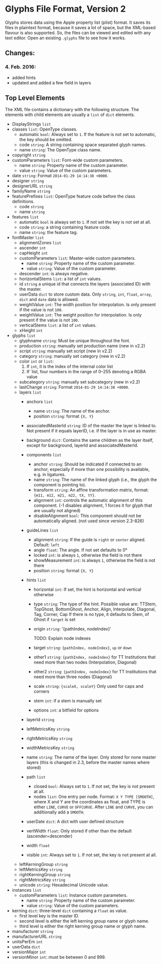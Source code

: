# Glyphs File Format, Version 2
Glyphs stores data using the Apple property list (plist) format. It saves its files in plaintext format, because it saves a lot of space, but the XML-based flavour is also supported. So, the files can be viewed and edited with any text editor. Open an existing `.glyphs` file to see how it works.

## Changes:
### 4. Feb. 2016:
- added hints
- updated and added a few field in layers

## Top Level Elements
The XML file contains a dictionary with the following structure. The elements with child elements are usually a `list` of `dict` elements.

* DisplayStrings `list`
* classes `list`: OpenType classes.
    * automatic `bool`: Always set to `1`. If the feature is not set to automatic, the key should be omitted.
    * code `string`: A string containing space separated glyph names.
    * name `string`: The OpenType class name.
* copyright `string`
* customParameters `list`: Font-wide custom parameters.
    * name `string`: Property name of the custom parameter.
    * value `string`: Value of the custom parameters.
* date `string`: Format `2014-01-29 14:14:38 +0000`.
* designer `string`
* designerURL `string`
* familyName `string`
* featurePrefixes `list`: OpenType feature code before the class definitions.
    * code `string`
    * name `string`
* features `list`
    * automatic `bool` is always set to `1`. If not set the key is not set at all.
    * code `string`: a string containing feature code.
    * name `string`: the feature tag.
* fontMaster `list`
    * alignmentZones `list`
    * ascender `int`
    * capHeight `int`
    * customParameters `list`: Master-wide custom parameters.
        * name `string`: Property name of the custom parameter.
        * value `string`: Value of the custom parameter.
    * descender `int`: is always negative.
    * horizontalStems `list`: a list of `int` values.
    * id `string` a unique id that connects the layers (associated ID) with the master.
    * userData `dict` to store custom data. Only `string`, `int`, `float`, `array`, `dict` and `date` data is allowed.
    * weightValue `int`: The width position for interpolation. Is only present if the value is not `100`.
    * weightValue `int`: The weight position for interpolation. Is only present if the value is not `100`.
    * verticalStems `list`: a list of `int` values.
    * xHeight `int`
* glyphs `list`
    * glyphname `string`: Must be unique throughout the font.
    * production `string`: manually set production name (new in v2.2)
    * script `string`: manually set script (new in v2.2)
    * category `string`: manually set category (new in v2.2)
    * color `int` or `list`: 
        1. If `int`, it is the index of the internal color list
        2. If `list, four numbers in the range of 0–255 denoting a RGBA value
    * subcategory `string`: manually set subcategory (new in v2.2)
    * lastChange `string`: Format `2014-01-29 14:14:38 +0000`.
    * layers `list`
        * anchors `list`
            * name `string`: The name of the anchor.
            * position `string`: format `{X, Y}`
        * associatedMasterId `string`: ID of the master the layer is linked to. Not present if it equals layerID, i.e. if the layer is in use as master.
        * background `dict`: Contains the same children as the layer itself, except for background, layerId and associatedMasterId.
        * components `list`
            * anchor `string`: Should be indicated if connected to an anchor, especially if more than one possibility is available, e.g. in ligatures.
            * name `string`: The name of the linked glyph (i.e., the glyph the component is pointing to).
            * transform `string`: An affine transformation matrix, format: `{m11, m12, m21, m22, tX, tY}`.
            * alignment `int`: controls the automatic alignment of this component. (-1 disables alignment, 1 forces it for glyph that are usually not aligned)
            * disableAlignment `bool`: This component should not be automatically aligned. (not used since version 2.3-826)
            
        * guideLines `list`
            * alignment `string`: If the guide is `right` or `center` aligned. Default: `left`
            * angle `float`: The angle. If not set defaults to 0°
            * locked `int`: is always `1`, otherwise the field is not there
            * showMeasurement `int`: is always `1`, otherwise the field is not there
            * position `string`: format `{X, Y}`
        * hints `list`
            * horizontal `int`: If set, the hint is horizontal and vertical otherwise
            * type `string`: The type of the hint. Possible value are: TTStem, TopGhost, BottomGhost, Anchor, Align, Interpolate, Diagonal, Tag, Corner, Cap
                If there is no type, it defaults to Stem, of Ghost if `target` is set
            * origin `string`: '{pathIndex, nodeIndex}'
                
                TODO: Explain node indexes
            * target `string`: `{pathIndex, nodeIndex}`, `up` or `down`
            * other1 `string`: `{pathIndex, nodeIndex}` for TT Institutions that need more than two nodes (Interpolation, Diagonal)
            * other2 `string`: `{pathIndex, nodeIndex}` for TT Institutions that need more than three nodes (Diagonal)
            * scale `string`: `{scaleX, scaleY}` Only used for caps and corners
            * stem `int`: if a stem is manually set
            * options `int`: a bitfield for options
        * layerId `string`
        * leftMetricsKey `string`
        * rightMetricsKey `string`
        * widthMetricsKey `string`
        * name `string`: The name of the layer. Only stored for none master layers (this is changed in 2.3, before the master names where stored)
        * path `list`
            * closed `bool`: Always set to `1`. If not set, the key is not present at all.
            * nodes `list`: One entry per node. Format: `X Y TYPE [SMOOTH]`, where X and Y are the coordinates as float, and TYPE is either `LINE`, `CURVE` or `OFFCURVE`. After `LINE` and `CURVE`, you can additionally add a `SMOOTH`.
        * userDate `dict`: A dict with user defined structure
        * vertWidth `float`: Only stored if other than the default (ascender+descender)
        * width `float`
        * visible `int`: Always set to `1`. If not set, the key is not present at all.
    * leftKerningGroup `string`
    * leftMetricsKey `string`
    * rightKerningGroup `string`
    * rightMetricsKey `string`
    * unicode `string`: Hexadecimal Unicode value.
* instances `list`
    * customParameters `list`: Instance custom parameters.
        * name `string`: Property name of the custom parameter.
        * value `string`: Value of the custom parameters.
* kerning `dict`: three-level `dict` containing a `float` as value.
    * first level key is the master ID.
    * second level is either the left kerning group name or glyph name.
    * third level is either the right kerning group name or glyph name.
* manufacturer `string`
* manufacturerURL `string`
* unitsPerEm `int`
* userData `dict`
* versionMajor `int`
* versionMinor `int`: must be between 0 and 999.

